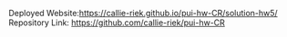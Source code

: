 Deployed Website:https://callie-riek.github.io/pui-hw-CR/solution-hw5/
Repository Link: https://github.com/callie-riek/pui-hw-CR